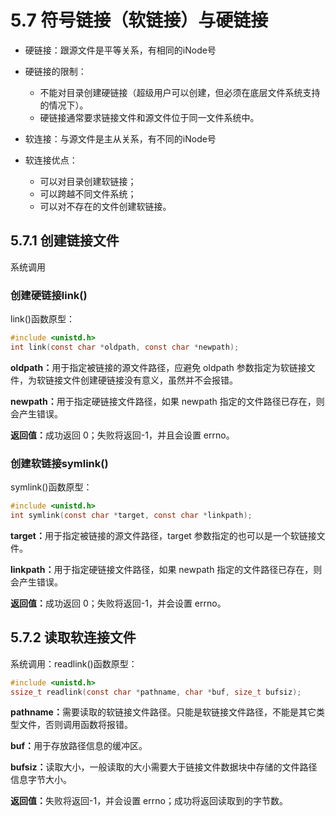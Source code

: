 # 5.7 符号链接（软链接）与硬链接

- 硬链接：跟源文件是平等关系，有相同的iNode号
- 硬链接的限制：
    - 不能对目录创建硬链接（超级用户可以创建，但必须在底层文件系统支持的情况下）。
    - 硬链接通常要求链接文件和源文件位于同一文件系统中。


- 软连接：与源文件是主从关系，有不同的iNode号
- 软连接优点：
    - 可以对目录创建软链接；
    - 可以跨越不同文件系统；
    - 可以对不存在的文件创建软链接。

## 5.7.1 创建链接文件

系统调用

### 创建硬链接link()

link()函数原型：
``` c
#include <unistd.h>
int link(const char *oldpath, const char *newpath);
```

<b>oldpath：</b>用于指定被链接的源文件路径，应避免 oldpath 参数指定为软链接文件，为软链接文件创建硬链接没有意义，虽然并不会报错。

<b>newpath：</b>用于指定硬链接文件路径，如果 newpath 指定的文件路径已存在，则会产生错误。

<b>返回值：</b>成功返回 0；失败将返回-1，并且会设置 errno。

### 创建软链接symlink()

symlink()函数原型：
``` c
#include <unistd.h>
int symlink(const char *target, const char *linkpath);
```

<b>target：</b>用于指定被链接的源文件路径，target 参数指定的也可以是一个软链接文件。

<b>linkpath：</b>用于指定硬链接文件路径，如果 newpath 指定的文件路径已存在，则会产生错误。

<b>返回值：</b>成功返回 0；失败将返回-1，并会设置 errno。

## 5.7.2 读取软连接文件

系统调用：readlink()函数原型：

``` c
#include <unistd.h>
ssize_t readlink(const char *pathname, char *buf, size_t bufsiz);
```

<b>pathname：</b>需要读取的软链接文件路径。只能是软链接文件路径，不能是其它类型文件，否则调用函数将报错。

<b>buf：</b>用于存放路径信息的缓冲区。

<b>bufsiz：</b>读取大小，一般读取的大小需要大于链接文件数据块中存储的文件路径信息字节大小。

<b>返回值：</b>失败将返回-1，并会设置 errno；成功将返回读取到的字节数。